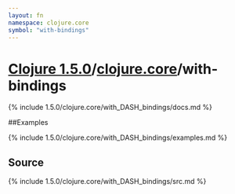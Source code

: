 ```yaml
---
layout: fn
namespace: clojure.core
symbol: "with-bindings"
---
```


# [Clojure 1.5.0](../../)/[clojure.core](../)/with-bindings

{% include 1.5.0/clojure.core/with_DASH_bindings/docs.md %}

##Examples

{% include 1.5.0/clojure.core/with_DASH_bindings/examples.md %}
## Source
{% include 1.5.0/clojure.core/with_DASH_bindings/src.md %}

